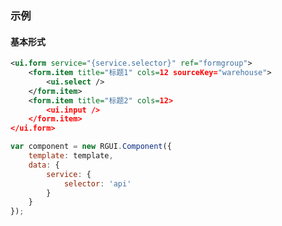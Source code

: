 ### 示例
#### 基本形式

<div class="m-example"></div>

```xml
<ui.form service="{service.selector}" ref="formgroup">
    <form.item title="标题1" cols=12 sourceKey="warehouse">
        <ui.select />
    </form.item>
    <form.item title="标题2" cols=12>
        <ui.input />
    </form.item>
</ui.form>
```

```javascript
var component = new RGUI.Component({
    template: template,
    data: {
        service: {
            selector: 'api'
        }
    }
});
```

